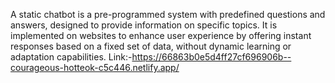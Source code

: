 A static chatbot is a pre-programmed system with predefined questions and answers, designed to provide information on specific topics. It is implemented on websites to enhance user experience by offering instant responses based on a fixed set of data, without dynamic learning or adaptation capabilities.
Link:-https://66863b0e5d4ff27cf696906b--courageous-hotteok-c5c446.netlify.app/ 
